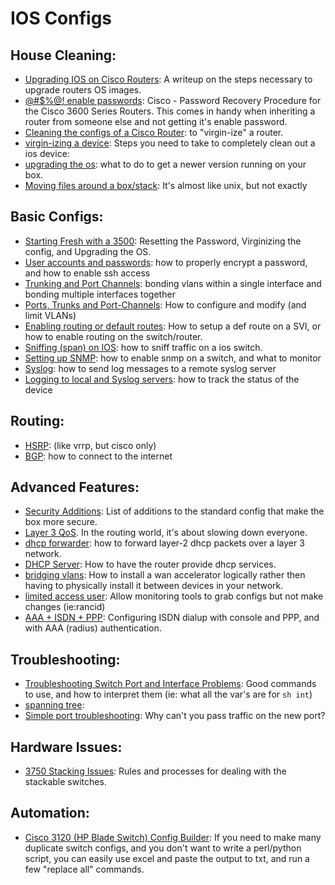 # IOS Configs

## House Cleaning: 
- [Upgrading IOS on Cisco Routers](upgrading-ios-on-cisco-routers.md): A writeup on the steps necessary to upgrade routers OS images.
- [@#$%@! enable passwords](enable-passwords.md): Cisco - Password Recovery Procedure for the Cisco 3600 Series Routers. This comes in handy when inheriting a router from someone else and not getting it's enable password.
- [Cleaning the configs of a Cisco Router](virgin-ise-a-cisco-router.md): to "virgin-ize" a router.
- [virgin-izing a device](virgin-ise-a-cisco-router.md): Steps you need to take to completely clean out a ios device: 
- [upgrading the os](upgrading-the-os.md): what to do to get a newer version running on your box.
- [Moving files around a box/stack](moving-files-around-a-boxstack.md): It's almost like unix, but not exactly

## Basic Configs: 
- [Starting Fresh with a 3500](starting-fresh-with-a-3500.md): Resetting the Password, Virginizing the config, and Upgrading the OS.
- [User accounts and passwords](user-accounts-and-passwords.md): how to properly encrypt a password, and how to enable ssh access
- [Trunking and Port Channels](trunking-and-port-channels.md): bonding vlans within a single interface and bonding multiple interfaces together
- [Ports, Trunks and Port-Channels](ports-trunks-and-port-channels.md): How to configure and modify (and limit VLANs)
- [Enabling routing or default routes](enabling-routing-or-default-routes.md): How to setup a def route on a SVI, or how to enable routing on the switch/router.
- [Sniffing (span) on IOS](sniffing-span-on-ios.md): how to sniff traffic on a ios switch. 
- [Setting up SNMP](setting-up-snmp.md): how to enable snmp on a switch, and what to monitor
- [Syslog](syslog.md): how to send log messages to a remote syslog server
- [Logging to local and Syslog servers](logging-to-local-and-syslog-servers.md): how to track the status of the device

## Routing: 
- [HSRP](hsrp-and-weighted-static-routes.md): (like vrrp, but cisco only)
- [BGP](bgp.md): how to connect to the internet

## Advanced Features: 
- [Security Additions](security-additions.md): List of additions to the standard config that make the box more secure.
- [Layer 3 QoS](layer3-qos.md).  In the routing world, it's about slowing down everyone.
- [dhcp forwarder](broadcast-forwarder.md): how to forward layer-2 dhcp packets over a layer 3 network.
- [DHCP Server](dhcp-server.md): How to have the router provide dhcp services.  
- [bridging vlans](bridging-vlans.md): How to install a wan accelerator logically rather then having to physically install it between devices in your network.  
- [limited access user](limited-access-user.md): Allow monitoring tools to grab configs but not make changes (ie:rancid)
- [AAA + ISDN + PPP](aaa-isdn-ppp.md): Configuring ISDN dialup with console and PPP, and with AAA (radius) authentication.

## Troubleshooting:
- [Troubleshooting Switch Port and Interface Problems](http://www.cisco.com/en/US/products/hw/switches/ps708/products_tech_note09186a008015bfd6.shtml): Good commands to use, and how to interpret them (ie: what all the var's are for `sh int`)
- [spanning tree](spanning-tree-troubleshooting.md): 
- [Simple port troubleshooting](simple-port-troubleshooting.md): Why can't you pass traffic on the new port? 

## Hardware Issues: 
- [3750 Stacking Issues](3750-stacking-switches.md): Rules and processes for dealing with the stackable switches. 

## Automation:
- [Cisco 3120 (HP Blade Switch) Config Builder](bin/Cisco3120xBuilder.xlsx): If you need to make many duplicate switch configs, and you don't want to write a perl/python script, you can easily use excel and paste the output to txt, and run a few "replace all" commands.

